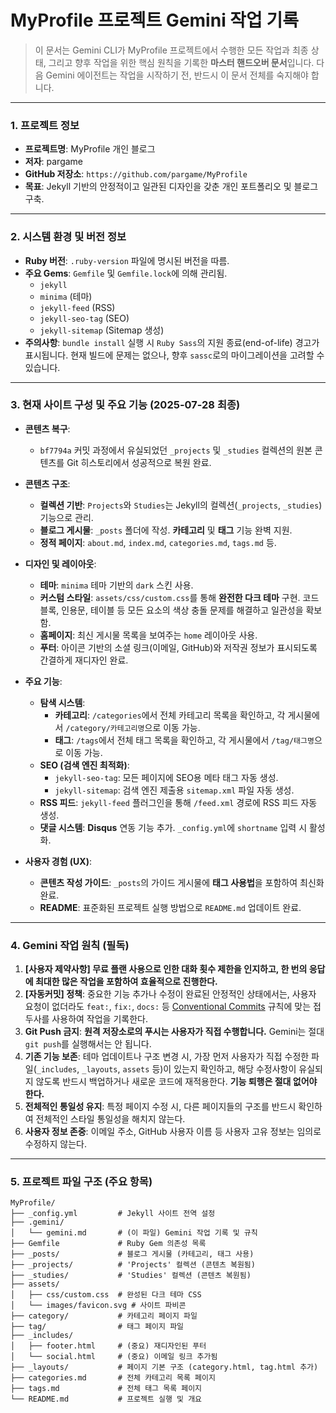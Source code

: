 # MyProfile 프로젝트 Gemini 작업 기록

> 이 문서는 Gemini CLI가 MyProfile 프로젝트에서 수행한 모든 작업과 최종 상태, 그리고 향후 작업을 위한 핵심 원칙을 기록한 **마스터 핸드오버 문서**입니다. 다음 Gemini 에이전트는 작업을 시작하기 전, 반드시 이 문서 전체를 숙지해야 합니다.

---

### **1. 프로젝트 정보**

*   **프로젝트명**: MyProfile 개인 블로그
*   **저자**: pargame
*   **GitHub 저장소**: `https://github.com/pargame/MyProfile`
*   **목표**: Jekyll 기반의 안정적이고 일관된 디자인을 갖춘 개인 포트폴리오 및 블로그 구축.

---

### **2. 시스템 환경 및 버전 정보**

*   **Ruby 버전**: `.ruby-version` 파일에 명시된 버전을 따름.
*   **주요 Gems**: `Gemfile` 및 `Gemfile.lock`에 의해 관리됨.
    *   `jekyll`
    *   `minima` (테마)
    *   `jekyll-feed` (RSS)
    *   `jekyll-seo-tag` (SEO)
    *   `jekyll-sitemap` (Sitemap 생성)
*   **주의사항**: `bundle install` 실행 시 `Ruby Sass`의 지원 종료(end-of-life) 경고가 표시됩니다. 현재 빌드에 문제는 없으나, 향후 `sassc`로의 마이그레이션을 고려할 수 있습니다.

---

### **3. 현재 사이트 구성 및 주요 기능 (2025-07-28 최종)**

*   **콘텐츠 복구**:
    *   `bf7794a` 커밋 과정에서 유실되었던 `_projects` 및 `_studies` 컬렉션의 원본 콘텐츠를 Git 히스토리에서 성공적으로 복원 완료.

*   **콘텐츠 구조**:
    *   **컬렉션 기반**: `Projects`와 `Studies`는 Jekyll의 컬렉션(`_projects`, `_studies`) 기능으로 관리.
    *   **블로그 게시물**: `_posts` 폴더에 작성. **카테고리** 및 **태그** 기능 완벽 지원.
    *   **정적 페이지**: `about.md`, `index.md`, `categories.md`, `tags.md` 등.

*   **디자인 및 레이아웃**:
    *   **테마**: `minima` 테마 기반의 `dark` 스킨 사용.
    *   **커스텀 스타일**: `assets/css/custom.css`를 통해 **완전한 다크 테마** 구현. 코드 블록, 인용문, 테이블 등 모든 요소의 색상 충돌 문제를 해결하고 일관성을 확보함.
    *   **홈페이지**: 최신 게시물 목록을 보여주는 `home` 레이아웃 사용.
    *   **푸터**: 아이콘 기반의 소셜 링크(이메일, GitHub)와 저작권 정보가 표시되도록 간결하게 재디자인 완료.

*   **주요 기능**:
    *   **탐색 시스템**:
        *   **카테고리**: `/categories`에서 전체 카테고리 목록을 확인하고, 각 게시물에서 `/category/카테고리명`으로 이동 가능.
        *   **태그**: `/tags`에서 전체 태그 목록을 확인하고, 각 게시물에서 `/tag/태그명`으로 이동 가능.
    *   **SEO (검색 엔진 최적화)**:
        *   `jekyll-seo-tag`: 모든 페이지에 SEO용 메타 태그 자동 생성.
        *   `jekyll-sitemap`: 검색 엔진 제출용 `sitemap.xml` 파일 자동 생성.
    *   **RSS 피드**: `jekyll-feed` 플러그인을 통해 `/feed.xml` 경로에 RSS 피드 자동 생성.
    *   **댓글 시스템**: **Disqus** 연동 기능 추가. `_config.yml`에 `shortname` 입력 시 활성화.

*   **사용자 경험 (UX)**:
    *   **콘텐츠 작성 가이드**: `_posts`의 가이드 게시물에 **태그 사용법**을 포함하여 최신화 완료.
    *   **README**: 표준화된 프로젝트 실행 방법으로 `README.md` 업데이트 완료.

---

### **4. Gemini 작업 원칙 (필독)**

1.  **[사용자 제약사항] 무료 플랜 사용으로 인한 대화 횟수 제한을 인지하고, 한 번의 응답에 최대한 많은 작업을 포함하여 효율적으로 진행한다.**
2.  **[자동커밋] 정책**: 중요한 기능 추가나 수정이 완료된 안정적인 상태에서는, 사용자 요청이 없더라도 `feat:`, `fix:`, `docs:` 등 [Conventional Commits](https://www.conventionalcommits.org/) 규칙에 맞는 접두사를 사용하여 작업을 기록한다.
3.  **Git Push 금지**: **원격 저장소로의 푸시는 사용자가 직접 수행합니다.** Gemini는 절대 `git push`를 실행해서는 안 됩니다.
4.  **기존 기능 보존**: 테마 업데이트나 구조 변경 시, 가장 먼저 사용자가 직접 수정한 파일(`_includes`, `_layouts`, `assets` 등)이 있는지 확인하고, 해당 수정사항이 유실되지 않도록 반드시 백업하거나 새로운 코드에 재적용한다. **기능 퇴행은 절대 없어야 한다.**
5.  **전체적인 통일성 유지**: 특정 페이지 수정 시, 다른 페이지들의 구조를 반드시 확인하여 전체적인 스타일 통일성을 해치지 않는다.
6.  **사용자 정보 존중**: 이메일 주소, GitHub 사용자 이름 등 사용자 고유 정보는 임의로 수정하지 않는다.

---

### **5. 프로젝트 파일 구조 (주요 항목)**

```
MyProfile/
├── _config.yml         # Jekyll 사이트 전역 설정
├── .gemini/
│   └── gemini.md       # (이 파일) Gemini 작업 기록 및 규칙
├── Gemfile             # Ruby Gem 의존성 목록
├── _posts/             # 블로그 게시물 (카테고리, 태그 사용)
├── _projects/          # 'Projects' 컬렉션 (콘텐츠 복원됨)
├── _studies/           # 'Studies' 컬렉션 (콘텐츠 복원됨)
├── assets/
│   ├── css/custom.css  # 완성된 다크 테마 CSS
│   └── images/favicon.svg # 사이트 파비콘
├── category/           # 카테고리 페이지 파일
├── tag/                # 태그 페이지 파일
├── _includes/
│   ├── footer.html     # (중요) 재디자인된 푸터
│   └── social.html     # (중요) 이메일 링크 추가됨
├── _layouts/           # 페이지 기본 구조 (category.html, tag.html 추가)
├── categories.md       # 전체 카테고리 목록 페이지
├── tags.md             # 전체 태그 목록 페이지
└── README.md           # 프로젝트 실행 및 개요
```